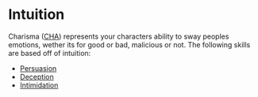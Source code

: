 # Intuition

Charisma ([CHA](charisma.md)) represents your characters ability to sway peoples emotions, wether its for good or bad, malicious or not. The following skills are based off of intuition:

- [Persuasion](../skills/persuasion.md)
- [Deception](../skills/deception.md)
- [Intimidation](../skills/intimidation.md)